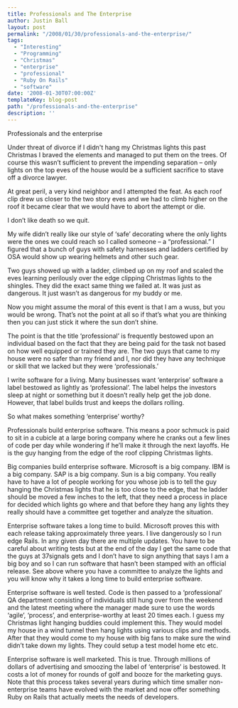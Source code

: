 ```yaml
---
title: Professionals and The Enterprise
author: Justin Ball
layout: post
permalink: "/2008/01/30/professionals-and-the-enterprise/"
tags:
  - "Interesting"
  - "Programming"
  - "Christmas"
  - "enterprise"
  - "professional"
  - "Ruby On Rails"
  - "software"
date: '2008-01-30T07:00:00Z'
templateKey: blog-post
path: "/professionals-and-the-enterprise"
description: ''
---
```


Professionals and the enterprise

Under threat of divorce if I didn't hang my Christmas lights this past Christmas I braved the elements and managed to put them on the trees. Of course this wasn’t sufficient to prevent the impending separation – only lights on the top eves of the house would be a sufficient sacrifice to stave off a divorce lawyer.

At great peril, a very kind neighbor and I attempted the feat. As each roof clip drew us closer to the two story eves and we had to climb higher on the roof it became clear that we would have to abort the attempt or die.

I don’t like death so we quit.

My wife didn’t really like our style of ‘safe’ decorating where the only lights were the ones we could reach so I called someone – a “professional.” I figured that a bunch of guys with safety harnesses and ladders certified by OSA would show up wearing helmets and other such gear.

Two guys showed up with a ladder, climbed up on my roof and scaled the eves learning perilously over the edge clipping Christmas lights to the shingles. They did the exact same thing we failed at. It was just as dangerous. It just wasn’t as dangerous for my buddy or me.

Now you might assume the moral of this event is that I am a wuss, but you would be wrong. That’s not the point at all so if that’s what you are thinking then you can just stick it where the sun don’t shine.

The point is that the title ‘professional’ is frequently bestowed upon an individual based on the fact that they are being paid for the task not based on how well equipped or trained they are. The two guys that came to my house were no safer than my friend and I, nor did they have any technique or skill that we lacked but they were ‘professionals.’

I write software for a living. Many businesses want ‘enterprise’ software a label bestowed as lightly as ‘professional’. The label helps the investors sleep at night or something but it doesn’t really help get the job done. However, that label builds trust and keeps the dollars rolling.

So what makes something ‘enterprise’ worthy?

Professionals build enterprise software.
This means a poor schmuck is paid to sit in a cubicle at a large boring company where he cranks out a few lines of code per day while wondering if he’ll make it through the next layoffs. He is the guy hanging from the edge of the roof clipping Christmas lights.

Big companies build enterprise software.
Microsoft is a big company. IBM is a big company. SAP is a big company. Sun is a big company. You really have to have a lot of people working for you whose job is to tell the guy hanging the Christmas lights that he is too close to the edge, that he ladder should be moved a few inches to the left, that they need a process in place for decided which lights go where and that before they hang any lights they really should have a committee get together and analyze the situation.

Enterprise software takes a long time to build.
Microsoft proves this with each release taking approximately three years. I live dangerously so I run edge Rails. In any given day there are multiple updates. You have to be careful about writing tests but at the end of the day I get the same code that the guys at 37signals gets and I don’t have to sign anything that says I am a big boy and so I can run software that hasn’t been stamped with an official release. See above where you have a committee to analyze the lights and you will know why it takes a long time to build enterprise software.

Enterprise software is well tested.
Code is then passed to a ‘professional’ QA department consisting of individuals still hung over from the weekend and the latest meeting where the manager made sure to use the words ‘agile’, ‘process’, and enterprise-worthy at least 20 times each. I guess my Christmas light hanging buddies could implement this. They would model my house in a wind tunnel then hang lights using various clips and methods. After that they would come to my house with big fans to make sure the wind didn’t take down my lights. They could setup a test model home etc etc.

Enterprise software is well marketed.
This is true. Through millions of dollars of advertising and smoozing the label of ‘enterprise’ is bestowed. It costs a lot of money for rounds of golf and booze for the marketing guys. Note that this process takes several years during which time smaller non-enterprise teams have evolved with the market and now offer something Ruby on Rails that actually meets the needs of developers.
